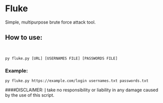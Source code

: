 # Fluke
Simple, multipurpose brute force attack tool.

<h2>How to use:</h2><br>

```
py fluke.py [URL] [USERNAMES FILE] [PASSWORDS FILE]
```

### Example:<br>
```
py fluke.py https://example.com/login usernames.txt passwords.txt
```

####DISCLAIMER:
<a href="https://github.com/BoraOfficial/">I</a> take no responsibility or liability in any damage caused by the use of this script.
